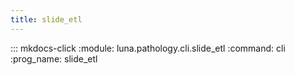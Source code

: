 ```yaml
---
title: slide_etl
---
```

::: mkdocs-click
    :module: luna.pathology.cli.slide_etl
    :command: cli
    :prog_name: slide_etl

